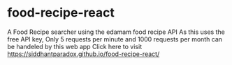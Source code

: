 # food-recipe-react
A Food Recipe searcher using the edamam food recipe API
As this uses the free API key, Only 5 requests per minute and 1000 requests per month can be handeled by this web app
Click here to visit
https://siddhantparadox.github.io/food-recipe-react/
